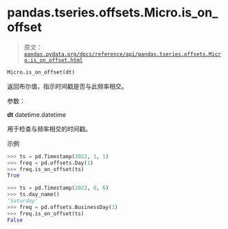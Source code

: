 # pandas.tseries.offsets.Micro.is_on_offset

> 原文：[`pandas.pydata.org/docs/reference/api/pandas.tseries.offsets.Micro.is_on_offset.html`](https://pandas.pydata.org/docs/reference/api/pandas.tseries.offsets.Micro.is_on_offset.html)

```py
Micro.is_on_offset(dt)
```

返回布尔值，指示时间戳是否与此频率相交。

参数：

**dt** datetime.datetime

用于检查与频率相交的时间戳。

示例

```py
>>> ts = pd.Timestamp(2022, 1, 1)
>>> freq = pd.offsets.Day(1)
>>> freq.is_on_offset(ts)
True 
```

```py
>>> ts = pd.Timestamp(2022, 8, 6)
>>> ts.day_name()
'Saturday'
>>> freq = pd.offsets.BusinessDay(1)
>>> freq.is_on_offset(ts)
False 
```
